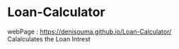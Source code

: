 # Loan-Calculator
webPage : https://denisouma.github.io/Loan-Calculator/  
Calalculates the Loan Intrest
